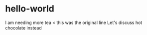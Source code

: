 # hello-world
I am needing more tea < this was the original line
Let's discuss hot chocolate instead
